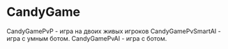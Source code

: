 # CandyGame
CandyGamePvP - игра на двоих живых игроков
CandyGamePvSmartAI - игра с умным ботом.
CandyGamePvAI - игра с ботом.
